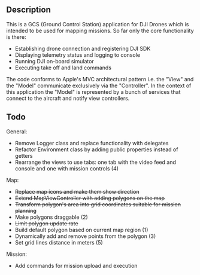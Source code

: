 ## Description

This is a GCS (Ground Control Station) application for DJI Drones which is intended
to be used for mapping missions. So far only the core functionality is there:
* Establishing drone connection and registering DJI SDK
* Displaying telemetry status and logging to console
* Running DJI on-board simulator
* Executing take off and land commands

The code conforms to Apple's MVC architectural pattern i.e. the "View" and the "Model"
communicate exclusively via the "Controller". In the context of this application
the "Model" is represented by a bunch of services that connect to the aircraft
and notify view controllers.

## Todo

General:
* Remove Logger class and replace functionality with delegates
* Refactor Environment class by adding public properties instead of getters
* Rearrange the views to use tabs: one tab with the video feed and console and one with mission controls (4)

Map:
* ~~Replace map icons and make them show direction~~
* ~~Extend MapViewController with adding polygons on the map~~
* ~~Transform polygon's area into grid coordinates suitable for mission planning~~
* Make polygons draggable (2)
* ~~Limit polygon update rate~~
* Build default polygon based on current map region (1)
* Dynamically add and remove points from the polygon (3)
* Set grid lines distance in meters (5)

Mission:
* Add commands for mission upload and execution
